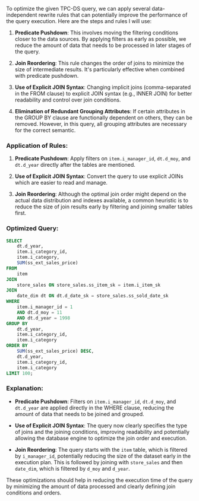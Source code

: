 To optimize the given TPC-DS query, we can apply several data-independent rewrite rules that can potentially improve the performance of the query execution. Here are the steps and rules I will use:

1. **Predicate Pushdown**: This involves moving the filtering conditions closer to the data sources. By applying filters as early as possible, we reduce the amount of data that needs to be processed in later stages of the query.

2. **Join Reordering**: This rule changes the order of joins to minimize the size of intermediate results. It's particularly effective when combined with predicate pushdown.

3. **Use of Explicit JOIN Syntax**: Changing implicit joins (comma-separated in the FROM clause) to explicit JOIN syntax (e.g., INNER JOIN) for better readability and control over join conditions.

4. **Elimination of Redundant Grouping Attributes**: If certain attributes in the GROUP BY clause are functionally dependent on others, they can be removed. However, in this query, all grouping attributes are necessary for the correct semantic.

### Application of Rules:

1. **Predicate Pushdown**: Apply filters on `item.i_manager_id`, `dt.d_moy`, and `dt.d_year` directly after the tables are mentioned.
   
2. **Use of Explicit JOIN Syntax**: Convert the query to use explicit JOINs which are easier to read and manage.

3. **Join Reordering**: Although the optimal join order might depend on the actual data distribution and indexes available, a common heuristic is to reduce the size of join results early by filtering and joining smaller tables first.

### Optimized Query:

```sql
SELECT 
    dt.d_year,
    item.i_category_id,
    item.i_category,
    SUM(ss_ext_sales_price)
FROM 
    item
JOIN 
    store_sales ON store_sales.ss_item_sk = item.i_item_sk
JOIN 
    date_dim dt ON dt.d_date_sk = store_sales.ss_sold_date_sk
WHERE 
    item.i_manager_id = 1
    AND dt.d_moy = 11
    AND dt.d_year = 1998
GROUP BY 
    dt.d_year,
    item.i_category_id,
    item.i_category
ORDER BY 
    SUM(ss_ext_sales_price) DESC,
    dt.d_year,
    item.i_category_id,
    item.i_category
LIMIT 100;
```

### Explanation:

- **Predicate Pushdown**: Filters on `item.i_manager_id`, `dt.d_moy`, and `dt.d_year` are applied directly in the WHERE clause, reducing the amount of data that needs to be joined and grouped.

- **Use of Explicit JOIN Syntax**: The query now clearly specifies the type of joins and the joining conditions, improving readability and potentially allowing the database engine to optimize the join order and execution.

- **Join Reordering**: The query starts with the `item` table, which is filtered by `i_manager_id`, potentially reducing the size of the dataset early in the execution plan. This is followed by joining with `store_sales` and then `date_dim`, which is filtered by `d_moy` and `d_year`.

These optimizations should help in reducing the execution time of the query by minimizing the amount of data processed and clearly defining join conditions and orders.